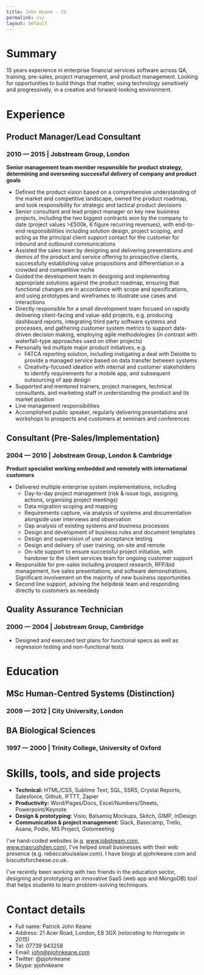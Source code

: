 ```yaml
---
title: John Keane - CV
permalink: cv/
layout: default
---
```


# Summary

15 years experience in enterprise financial services software across QA, training, pre-sales, project management, and product management. Looking for opportunities to build things that matter, using technology sensitively and progressively, in a creative and forward-looking environment.

# Experience

## Product Manager/Lead Consultant 

### 2010 &mdash; 2015 | Jobstream Group, London

**Senior management team member responsible for product strategy, determining and overseeing successful delivery of company and product goals**

 * Defined the product vision based on a comprehensive understanding of the market and competitive landscape, owned the product roadmap, and took responsibility for strategic and tactical product decisions
 * Senior consultant and lead project manager on key new business projects, including the two biggest contracts won by the company to date (project values >£500k, 6 figure recurring revenues), with end-to-end responsibilities including solution design, project scoping, and acting as the principal client support contact for the customer for inbound and outbound communications
 * Assisted the sales team by designing and delivering presentations and demos of the product and service offering to prospective clients, successfully establishing value propositions and differentiation in a crowded and competitive niche
 * Guided the development team in designing and implementing appropriate solutions against the product roadmap, ensuring that functional changes are in accordance with scope and specifications, and using prototypes and wireframes to illustrate use cases and interactions
 * Directly responsible for a small development team focused on rapidly delivering client-facing and value-add projects, e.g. producing dashboard reports, integrating third party software systems and processes, and gathering customer system metrics to support data-driven decision making, employing agile methodologies (in contrast with waterfall-type approaches used on other projects)
 * Personally led multiple major product initiatives, e.g.
   * FATCA reporting solution, including instigating a deal with Deloitte to provide a managed service based on data transfer between systems
   * Creativity-focused ideation with internal and customer stakeholders to identify requirements for a mobile app, and subsequent outsourcing of app design
 * Supported and mentored trainers, project managers, technical consultants, and marketing staff in understanding the product and its market position
 * Line management responsibilities
 * Accomplished public speaker, regularly delivering presentations and workshops to prospects and customers at seminars and conferences

## Consultant (Pre-Sales/Implementation) 

### 2004 &mdash; 2010 | Jobstream Group, London & Cambridge

**Product specialist working embedded and remotely with international customers**

 * Delivered multiple enterprise system implementations, including 
    * Day-to-day project management (risk & issue logs, assigning actions, organising project meetings)
    * Data migration scoping and mapping
    * Requirements capture, via analysis of systems and documentation alongside user interviews and observation
    * Gap analysis of existing systems and business processes
    * Design and development of business rules and document templates
    * Design and supervision of user acceptance testing
    * Design and delivery of user training, on-site and remote
    * On-site support to ensure successful project initiation, with handover to the client services team for ongoing customer support
 * Responsible for pre-sales including prospect research, RFP/bid management, live sales presentations, and software demonstrations. Significant involvement on the majority of new business opportunities
 * Second line support, advising the helpdesk team and responding directly to customers as neededy

## Quality Assurance Technician 

### 2000 &mdash; 2004 | Jobstream Group, Cambridge

 * Designed and executed test plans for functional specs as well as regression testing and non-functional tests

# Education

## MSc Human-Centred Systems (Distinction) 

### 2009 &mdash; 2012 | City University, London

## BA Biological Sciences  

### 1997 &mdash; 2000 | Trinity College, University of Oxford

# Skills, tools, and side projects

 * **Technical:** HTML/CSS, Sublime Text, SQL, SSRS, Crystal Reports, Salesforce, Github, IFTTT, Zapier
 * **Productivity:** Word/Pages/Docs, Excel/Numbers/Sheets, Powerpoint/Keynote
 * **Design & prototyping:** Visio, Balsamiq Mockups, Skitch, GIMP, InDesign
 * **Communication & project management:** Slack, Basecamp, Trello, Asana, Podio, MS Project, Gotomeeting

I've hand-coded websites (e.g. www.jobstream.com, www.maxrushden.com), I've helped small businesses with their web presence (e.g. rebeccalouiselaw.com). I have blogs at pjohnkeane.com and biscuitsforcheese.co.uk.

I've recently been working with two friends in the education sector, designing and prototyping an innovative SaaS (web app and MongoDB) tool that helps students to learn problem-solving techniques.

# Contact details

 * Full name: Patrick John Keane
 * Address: 21 Acer Road, London, E8 3GX _(relocating to Harrogate in 2015)_
 * Tel: 07739 943258
 * Email: john@pjohnkeane.com
 * Twitter: @pjohnkeane
 * Skype: pjohnkeane


